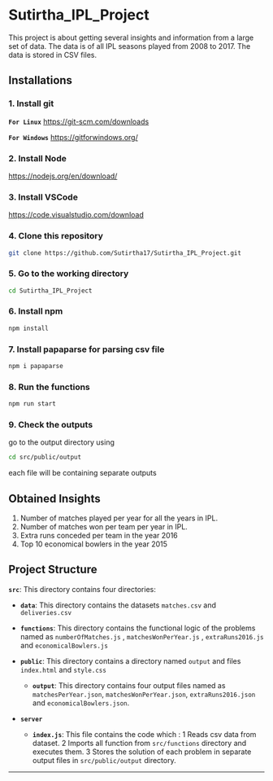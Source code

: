 # Sutirtha_IPL_Project

This project is about getting several insights and information from a large set of data. The data is of all IPL seasons played from 2008 to 2017. The data is stored in CSV files.

## Installations

### 1. Install git

**`For Linux`** <https://git-scm.com/downloads>

**`For Windows`** <https://gitforwindows.org/>

### 2. Install Node

<https://nodejs.org/en/download/>

### 3. Install VSCode

<https://code.visualstudio.com/download>

### 4. Clone this repository

```sh
git clone https://github.com/Sutirtha17/Sutirtha_IPL_Project.git
```

### 5. Go to the working directory

```sh
cd Sutirtha_IPL_Project
```

### 6. Install npm

```sh
npm install
```

### 7. Install papaparse for parsing csv file

```sh
npm i papaparse
```

### 8. Run the functions

```sh
npm run start
```

### 9. Check the outputs

go to the output directory using

```sh
cd src/public/output
```

each file will be containing separate outputs

## Obtained Insights

1. Number of matches played per year for all the years in IPL.
2. Number of matches won per team per year in IPL.
3. Extra runs conceded per team in the year 2016
4. Top 10 economical bowlers in the year 2015

## Project Structure

**`src`**: This directory contains four directories:

- **`data`**: This directory contains the datasets `matches.csv` and `deliveries.csv`

- **`functions`**: This directory contains the functional logic of the problems named as `numberOfMatches.js` , `matchesWonPerYear.js` , `extraRuns2016.js` and `economicalBowlers.js`

- **`public`**: This directory contains a directory named `output` and files `index.html` and `style.css`

  - **`output`**: This directory contains four output files named as `matchesPerYear.json`, `matchesWonPerYear.json`, `extraRuns2016.json` and `economicalBowlers.json`.

- **`server`**

  - **`index.js`**: This file contains the code which : 1 Reads csv data from dataset. 2 Imports all function from `src/functions` directory and executes them. 3 Stores the solution of each problem in separate output files in `src/public/output` directory.

---
